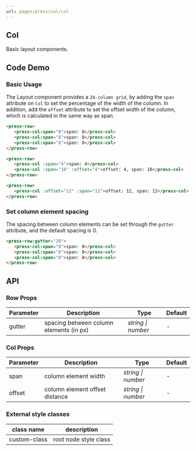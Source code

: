 ```yaml
---
url: pages/press/col/col
---
```


## Col 

Basic layout components.

## Code Demo

### Basic Usage

The Layout component provides a `24-column grid`, by adding the `span` attribute on `Col` to set the percentage of the width of the column. In addition, add the `offset` attribute to set the offset width of the column, which is calculated in the same way as span.

```html
<press-row>
   <press-col:span="8">span: 8</press-col>
   <press-col:span="8">span: 8</press-col>
   <press-col:span="8">span: 8</press-col>
</press-row>

<press-row>
   <press-col :span="4">span: 4</press-col>
   <press-col :span="10" :offset="4">offset: 4, span: 10</press-col>
</press-row>

<press-row>
   <press-col :offset="12" :span="12">offset: 12, span: 12</press-col>
</press-row>
```

### Set column element spacing

The spacing between column elements can be set through the `gutter` attribute, and the default spacing is 0.

```html
<press-row:gutter="20">
   <press-col:span="8">span: 8</press-col>
   <press-col:span="8">span: 8</press-col>
   <press-col:span="8">span: 8</press-col>
</press-row>
```

## API

### Row Props

| Parameter | Description                             | Type               | Default |
| --------- | --------------------------------------- | ------------------ | ------- |
| gutter    | spacing between column elements (in px) | _string \| number_ | -       |

### Col Props

| Parameter | Description                    | Type               | Default |
| --------- | ------------------------------ | ------------------ | ------- |
| span      | column element width           | _string \| number_ | -       |
| offset    | column element offset distance | _string \| number_ | -       |

### External style classes

| class name   | description           |
| ------------ | --------------------- |
| custom-class | root node style class |